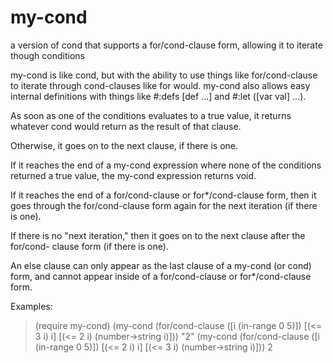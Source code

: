 my-cond
=======

a version of cond that supports a for/cond-clause form, allowing it to iterate though conditions

my-cond is like cond, but with the ability to use things like for/cond-clause to iterate through
cond-clauses like for would.
my-cond also allows easy internal definitions with things like #:defs [def ...] and
 #:let ([var val] ...).

As soon as one of the conditions evaluates to a true value, it returns whatever cond
would return as the result of that clause.

Otherwise, it goes on to the next clause, if there is one.

If it reaches the end of a my-cond expression where none of the conditions returned a
true value, the my-cond expression returns void.

If it reaches the end of a for/cond-clause or for*/cond-clause form, then it goes
through the for/cond-clause form again for the next iteration (if there is one).

If there is no "next iteration," then it goes on to the next clause after the for/cond-
clause form (if there is one).

An else clause can only appear as the last clause of a my-cond (or cond) form, and
cannot appear inside of a for/cond-clause or for*/cond-clause form.

Examples:
> (require my-cond)
> (my-cond (for/cond-clause ([i (in-range 0 5)])
             [(<= 3 i) i]
             [(<= 2 i) (number->string i)]))
"2"
> (my-cond (for/cond-clause ([i (in-range 0 5)])
             [(<= 2 i) i]
             [(<= 3 i) (number->string i)]))
2

